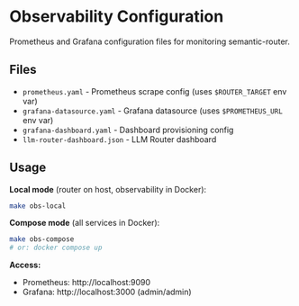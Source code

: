 # Observability Configuration

Prometheus and Grafana configuration files for monitoring semantic-router.

## Files

- `prometheus.yaml` - Prometheus scrape config (uses `$ROUTER_TARGET` env var)
- `grafana-datasource.yaml` - Grafana datasource (uses `$PROMETHEUS_URL` env var)
- `grafana-dashboard.yaml` - Dashboard provisioning config
- `llm-router-dashboard.json` - LLM Router dashboard

## Usage

**Local mode** (router on host, observability in Docker):

```bash
make obs-local
```

**Compose mode** (all services in Docker):

```bash
make obs-compose
# or: docker compose up
```

**Access:**

- Prometheus: http://localhost:9090
- Grafana: http://localhost:3000 (admin/admin)
